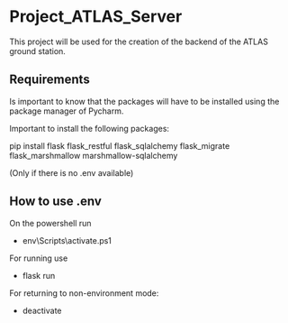 # Project_ATLAS_Server
This project will be used for the creation of the backend of the ATLAS ground station.
## Requirements
Is important to know that the packages will have to be installed using the package manager of
Pycharm.

Important to install the following packages:

pip install flask flask_restful flask_sqlalchemy flask_migrate flask_marshmallow marshmallow-sqlalchemy

(Only if there is no .env available)

## How to use .env
On the powershell run

- env\Scripts\activate.ps1

For running use 

- flask run

For returning to non-environment mode:

- deactivate

